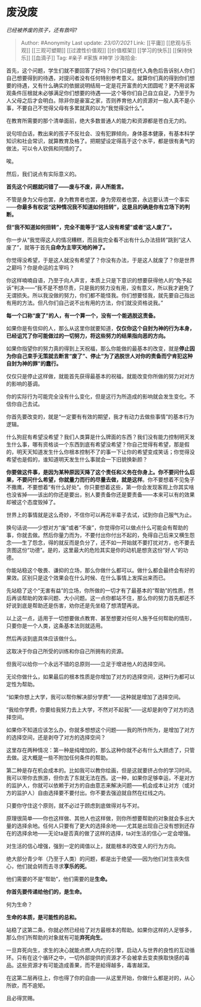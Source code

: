 # 废没废
*已经被养废的孩子，还有救吗?*

> Author: #Anonymity
> Last update: *23/07/2021*
> Link: [[平庸]] [[悲观与乐观]] [[三观可塑期]] [[过渡性价值观]] [[价值框架]] [[学习的快乐]] [[保持快乐]] [[血滴子]]
> Tag: #亲子 #家族 #神学
> 沙海拾金:

首先，这个问题，学生们就不要回答了好吗？你们只是在代入角色后告诉别人你们自己想要得到的待遇，对提问者没有任何特别参考意义。就算你们真的得到你们想要的待遇，又有什么确实的依据说明结局一定是花开富贵的大团圆呢？更不用说客观条件压根就未必够满足你们想要的待遇——这个等你们自己自立自足，乃至于为人父母之后才会明白。除非你是豪富之家，否则养育他人的资源对一般人真不是小事，不要自己不觉得父母有多累就真的以为“我觉得没什么”。

在教育所需要的那个清单面前，绝大多数普通人的能力和资源都是苍白无力的。

说句坦白话，教出来的孩子不反社会、没有犯罪倾向，身体基本健康，有基本科学知识和社会常识，就算教育及格了。把期望设定得高于这个水平，都是很有勇气的做法，可以令人钦佩和同情的了。

唉。

然后，我们说点有实际意义的。

**首先这个问题就问错了——废与不废，非人所能言。**

不管是身为父母也罢，身为教育者也罢，身为旁观者也罢，永远要认清一个事实——**你最多有权说“这种情况我不知道如何扭转”，这是且的确是你有立场下的判断。**

**但“我不知道如何扭转”，完全不能等于“这人没有希望”或者“这人废了”。**

你一步从“我觉得这人的情况糟糕，而且我完全看不出有什么办法扭转”跳到“这人废了”，就等于首先**自命为主宰天地的神了。**

你觉得没希望，于是这人就没有希望了？你没有办法，于是这人就废了？你是世界之巅吗？你是命运的主宰吗？

你这样喃喃自语，乃至于向人声言，本质上只是下意识的想要获得他人的“免予起诉”判决——“我不是不想尽责，只是我的努力没有用，没有意义，所以我才避免了无谓损失。所以我没做的努力，你们都不能怪我。你们想要怪我，就先要自己指出有用的方法。但凡你们自己说不出有用的方法，你们就没资格说我。”

**每一个口称“废了”的人，有一个算一个，没有一个能逃脱这责备。**

如果你是有信仰的人，那么从这里你就要知道，**仅仅你这个自封为神的行为本身，已经诅咒了你可能做过的一切努力，将这些努力的结果指向恶的方向。**

如果你指望你的努力真的得到上天祝福，那么你能做的最基本的改变，就是**停止因为你自己束手无策就去断言“废了”、停止“为了逃脱世人对你的责备而宁肯犯这种自封为神的罪”的蠢行。**

仅仅只是停止这样做，就能首先获得最基本的祝福，就能改变你所做的努力对对方的影响的基调。

你的实际行为可能完全没有什么变化，但是这行为所造成的影响就会发生变化。不信你自己去试。

你首先要改变的，就是“一定要有有效的期望，我才有动力去做些事情”的基本行为逻辑。

什么狗屁有希望没希望？我们人类算是什么牌面的东西？我们没有能力控制明天发生什么事，哪有资格谈一个东西到底有希望没希望？你自己觉得有希望，那是假的，明天天知道发生什么你根本控制不了的事一下让你的希望变成笑话；你觉得没希望也是假的，谁知道明天发生什么事就会一下旧貌换新颜？

**你要做这件事，是因为某种原因天降了这个责任和义务在你身上。你不要问什么后果，不要问什么希望，你就量力而行的尽量去做，就是这样**。你不要想着不见兔子不撒鹰，不要想着“有什么好处”。你只要想着这些，第一你会发现客观上你其实啥也没省掉——该出的你还是要出，别人要责备你还是要责备——本来可以有的效果却被这个态度毁掉了。

世界上的事情就是这么奇妙，不信你可以再花半辈子去试，试到你自己服气为止。

换句话说——少想对方“废”或者“不废”，你觉得你可以做点什么可能会有帮助的事，你就去做。然后你量力而为，不要付出你付出不起的，免得自己后来又横生怨念——生了怨念，得的就反而是负分了，还不如一开始就不要打扰对方，也不要去贪图这份“功德”。是的，这里最大的危险其实是你的动机是想贪这份“好人”的功德。

你能站稳这个敬畏、谦抑的立场，那么你做什么都可以。做什么都会最终会有好的果效。区别只是这个效果会在什么时候、在什么事情上发挥出来而已。

先站稳了这个“无害有益”的立场，你所做的一切才有了最基本的“帮助”的性质，然后再谈帮助的效率问题、大小问题。这一点你都站不住，那么你的努力首先都还不好说到底是帮助还是伤害，劝你还是先坐稳了想清楚再说。

以上这一点，适用于一切想要做点教育、甚至想要对任何人施予任何帮助的情形，只要你是一个人类，这条基本法则就适用。

然后再谈到底具体应该做什么。

这取决于你自己所受的训练和你自己所拥有的资源。

但我可以给你一个永远不错的总原则——立足于增进他人的选择空间。

无论你做什么，如果最后的根本性质是你增加了对方的选择空间，这种行为都可以定性为帮助。

“如果你想上大学，我可以帮你解决部分学费”——这种就是增加了选择空间。

“我给你学费，你要给我努力去上大学，不然对不起我”——这却是剥夺了对方的选择空间。

如果你不知道应该怎么办，你就多想想这个问题——我的所作所为，是增加了对方的选择空间，还是剥夺了对方的选择空间？

这里存在两种情况：第一种是纯增加的，那么这种你就不必有什么大顾虑了，只管去做。这大概是一些不附加任何条件的帮助。

第二种是存在机会成本的。比如我可以教你绘画，但是这就要挤占你的学习时间。我可以带你去旅游，但你去了东就无法在西。这一种，如果你足够幸运，不是对方的监护人，你就可以依赖于对方的自由意志来解决问题——机会成本让对方（或对方的监护人）自由选择要不要付出。你不要去强迫就自然在红线之内。

只要你守住这个原则，就不必过于顾虑到底做得对与不对。

原理很简单——你也这样做、其他人也这样做，则你所想要帮助的对象就会多出大量的选择余地。任何人只要有了更大的选择余地——尤其是出现自己没有想到还存在的选择余地——无论ta是否真的做了这样的选择，ta对生活的信心一定会增强。

对生活的信心增强，强到一定的阈值以上，就能根本的改变人的行为方向。

绝大部分青少年（乃至于人类）的问题，都是出于绝望——因为他们对生丧失信心，他们就会转而去寻求**享乐的死**。

他们需要的不是“帮助”，他们需要的是**生命。**

**你首先要传递给他们的，是生命。**

何为生命？

**生命的本质，是可能性的总和。**

站稳了这第二条，你就必然已经给了对方最根本的帮助。如果你这样的人足够多，那么你们所帮助的对象就有可能**弃死向生**。

一旦弃死向生，求生的决心就能点燃人内在的引擎，启动人与世界的良性的互动循环。只有在这个循环之中，一切外部提供的资源才不会被拿去变卖换取快感的毒品。这些资源才有可能造成善果，而不是給得越多，毒害越深。

在这第二层再往上，你也得了你的自由——从这里开始，你做什么都是对的，从心所欲，而不逾矩。

且必得赏赐。
